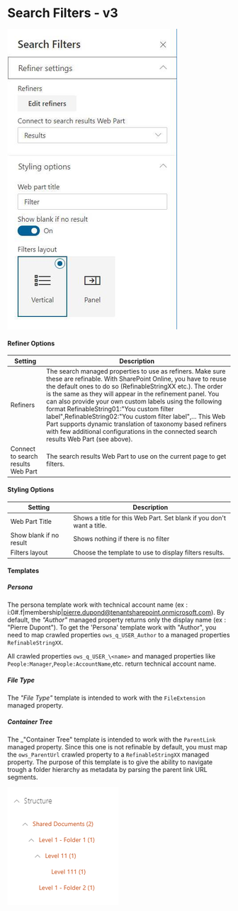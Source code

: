 
# Search Filters - v3
![Search Filters](../images/search-filters-property-pane.png)

#### Refiner Options

Setting | Description
-------|----
Refiners | The search managed properties to use as refiners. Make sure these are refinable. With SharePoint Online, you have to reuse the default ones to do so (RefinableStringXX etc.). The order is the same as they will appear in the refinement panel. You can also provide your own custom labels using the following format RefinableString01:"You custom filter label",RefinableString02:"You custom filter label",... This Web Part supports dynamic translation of taxonomy based refiners with few additional configurations in the connected search results Web Part (see above).
Connect to search results Web Part | The search results Web Part to use on the current page to get filters.

#### Styling Options

Setting | Description
-------|----
Web Part Title | Shows a title for this Web Part. Set blank if you don't want a title.
Show blank if no result | Shows nothing if there is no filter
Filters layout | Choose the template to use to display filters results.

#### Templates

##### Persona

The persona template work with technical account name (ex : i:0#.f|membership|pierre.dupond@tenantsharepoint.onmicrosoft.com).
By default, the _"Author"_ managed property returns only the display name (ex : "Pierre Dupont"). 
To get the 'Persona' template work with "Author", you need to map crawled properties `ows_q_USER_Author` to a managed properties `RefinableStringXX`.

All crawled properties `ows_q_USER_\<name>` and managed properties like `People:Manager`,`People:AccountName`,etc. return technical account name.

##### File Type

The _"File Type"_ template is intended to work with the `FileExtension` managed property.

##### Container Tree

The _"Container Tree" template is intended to work with the `ParentLink` managed property. Since this one is not refinable by default, you must map the `ows_ParentUrl` crawled property to a `RefinableStringXX` managed property.
The purpose of this template is to give the ability to navigate trough a folder hierarchy as metadata by parsing the parent link URL segments.

![Container Tree](../images/container_tree_template.png)
